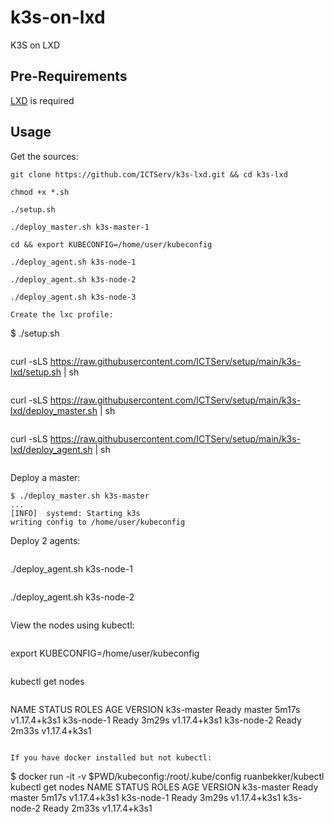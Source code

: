 # k3s-on-lxd

K3S on LXD 

## Pre-Requirements

[LXD](https://linuxcontainers.org/lxd/getting-started-cli/) is required

## Usage

Get the sources:

```
git clone https://github.com/ICTServ/k3s-lxd.git && cd k3s-lxd
```
```
chmod +x *.sh
```
```
./setup.sh
```
```
./deploy_master.sh k3s-master-1
```
```
cd && export KUBECONFIG=/home/user/kubeconfig
```
```
./deploy_agent.sh k3s-node-1
```
```
./deploy_agent.sh k3s-node-2
```
```
./deploy_agent.sh k3s-node-3
```

```
Create the lxc profile:

```
$ ./setup.sh
```

```
curl -sLS https://raw.githubusercontent.com/ICTServ/setup/main/k3s-lxd/setup.sh | sh
```
```
curl -sLS https://raw.githubusercontent.com/ICTServ/setup/main/k3s-lxd/deploy_master.sh | sh
```
```
curl -sLS https://raw.githubusercontent.com/ICTServ/setup/main/k3s-lxd/deploy_agent.sh | sh
```
```

Deploy a master:

```
$ ./deploy_master.sh k3s-master
...
[INFO]  systemd: Starting k3s
writing config to /home/user/kubeconfig
```

Deploy 2 agents:

```
```
 ./deploy_agent.sh k3s-node-1
 ```
```
 ./deploy_agent.sh k3s-node-2
```
```

View the nodes using kubectl:

```
```
export KUBECONFIG=/home/user/kubeconfig
```
```
kubectl get nodes
```
```
NAME         STATUS   ROLES    AGE     VERSION
k3s-master   Ready    master   5m17s   v1.17.4+k3s1
k3s-node-1   Ready    <none>   3m29s   v1.17.4+k3s1
k3s-node-2   Ready    <none>   2m33s   v1.17.4+k3s1
```

If you have docker installed but not kubectl:

```
$ docker run -it -v $PWD/kubeconfig:/root/.kube/config ruanbekker/kubectl kubectl get nodes
NAME         STATUS   ROLES    AGE     VERSION
k3s-master   Ready    master   5m17s   v1.17.4+k3s1
k3s-node-1   Ready    <none>   3m29s   v1.17.4+k3s1
k3s-node-2   Ready    <none>   2m33s   v1.17.4+k3s1
```
